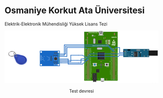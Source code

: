 
# Osmaniye Korkut Ata Üniversitesi 

Elektrik-Elektronik Mühendisliği Yüksek Lisans Tezi

![Logo](https://github.com/hckaya/yl_tez/blob/main/uygulama-2_bb%2Btag.png)
<p align="center" > Test devresi </p>


    
